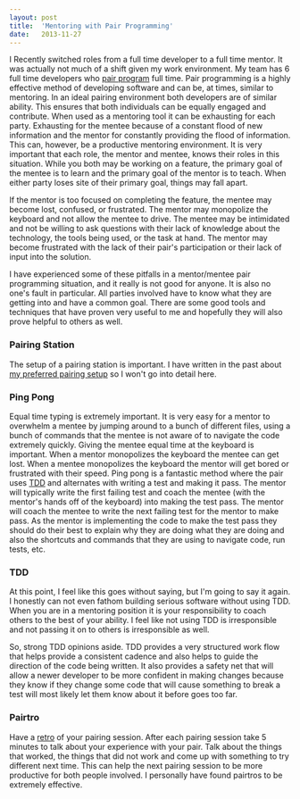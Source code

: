 ```yaml
---
layout: post
title:  'Mentoring with Pair Programming'
date:   2013-11-27
---
```


I Recently switched roles from a full time developer to a full time mentor. It was actually not much of a shift given my work environment. My team has 6 full time developers who [pair program][pairing] full time. Pair programming is a highly effective method of developing software and can be, at times, similar to mentoring. In an ideal pairing environment both developers are of similar ability. This ensures that both individuals can be equally engaged and contribute. When used as a mentoring tool it can be exhausting for each party. Exhausting for the mentee because of a constant flood of new information and the mentor for constantly providing the flood of information. This can, however, be a productive mentoring environment. It is very important that each role, the mentor and mentee, knows their roles in this situation. While you both may be working on a feature, the primary goal of the mentee is to learn and the primary goal of the mentor is to teach. When either party loses site of their primary goal, things may fall apart.

If the mentor is too focused on completing the feature, the mentee may become lost, confused, or frustrated. The mentor may monopolize the keyboard and not allow the mentee to drive. The mentee may be intimidated and not be willing to ask questions with their lack of knowledge about the technology, the tools being used, or the task at hand. The mentor may become frustrated with the lack of their pair's participation or their lack of input into the solution.

I have experienced some of these pitfalls in a mentor/mentee pair programming situation, and it really is not good for anyone. It is also no one's fault in particular. All parties involved have to know what they are getting into and have a common goal. There are some good tools and techniques that have proven very useful to me and hopefully they will also prove helpful to others as well.

### Pairing Station

The setup of a pairing station is important. I have written in the past about [my preferred pairing setup][dualmachinepairing] so I won't go into detail here.

### Ping Pong

Equal time typing is extremely important. It is very easy for a mentor to overwhelm a mentee by jumping around to a bunch of different files, using a bunch of commands that the mentee is not aware of to navigate the code extremely quickly. Giving the mentee equal time at the keyboard is important. When a mentor monopolizes the keyboard the mentee can get lost. When a mentee monopolizes the keyboard the mentor will get bored or frustrated with their speed. Ping pong is a fantastic method where the pair uses [TDD][tdd] and alternates with writing a test and making it pass. The mentor will typically write the first failing test and coach the mentee (with the mentor's hands off of the keyboard) into making the test pass. The mentor will coach the mentee to write the next failing test for the mentor to make pass. As the mentor is implementing the code to make the test pass they should do their best to explain why they are doing what they are doing and also the shortcuts and commands that they are using to navigate code, run tests, etc.

### TDD

At this point, I feel like this goes without saying, but I'm going to say it again. I honestly can not even fathom building serious software without using TDD. When you are in a mentoring position it is your responsibility to coach others to the best of your ability. I feel like not using TDD is irresponsible and not passing it on to others is irresponsible as well.

So, strong TDD opinions aside. TDD provides a very structured work flow that helps provide a consistent cadence and also helps to guide the direction of the code being written. It also provides a safety net that will allow a newer developer to be more confident in making changes because they know if they change some code that will cause something to break a test will most likely let them know about it before goes too far.

### Pairtro

Have a [retro][retro] of your pairing session. After each pairing session take 5 minutes to talk about your experience with your pair. Talk about the things that worked, the things that did not work and come up with something to try different next time. This can help the next pairing session to be more productive for both people involved. I personally have found pairtros to be extremely effective.





[pairing]: http://en.wikipedia.org/wiki/Pair_programming
[dualmachinepairing]: http://www.mattjmorrison.com/agile-crusade/2013/06/23/agile-crusade-14.html
[tdd]: http://en.wikipedia.org/wiki/Test-driven_development
[retro]: http://en.wikipedia.org/wiki/Retrospective#Software_development
